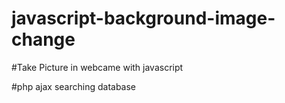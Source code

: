 # javascript-background-image-change

#Take Picture in webcame with javascript

#php ajax searching database
